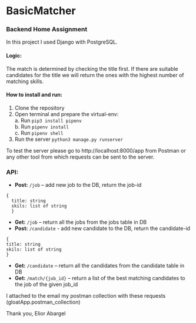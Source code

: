 # BasicMatcher
### Backend Home Assignment 

In this project I used Django with PostgreSQL.

#### Logic:
The match is determined by checking the title first. 
If there are suitable candidates for the title we will return the ones with the highest number of matching skills.

#### How to install and run:
  1.	Clone the repository  
  2.	Open terminal and prepare the virtual-env:   
    a.	Run `pip3 install pipenv`  
    b.	Run `pipenv install`  
    c.	Run `pipenv shell`
  3.  Run the server `python3 manage.py runserver`
  
To test the server please go to http://localhost:8000/app from Postman or any other tool from which requests can be sent to the server.

### API:  

*	**Post:**  `/job` – add new job to the DB, return the job-id 
```   
{
  title: string
  skils: list of string
  }
```  
  
  *	**Get:** `/job` – return all the jobs from the jobs table in DB
  *	**Post:** `/candidate` - add new candidate to the DB, return the candidate-id  
  ```   
{
  title: string
  skils: list of string
  }
```  
  *	**Get:**  `/candidate` – return all the candidates from the candidate table in DB
  *	**Get:** `/match/{job_id}` – return a list of the best matching candidates to the job of the given job_id

I attached to the email my postman collection with these requests (gloatApp.postman_collection)


Thank you,
Elior Abargel

